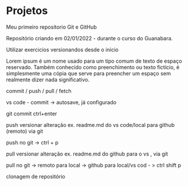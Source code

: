 # Projetos
Meu primeiro repositorio Git e GitHub

Repositório criando em 02/01/2022 - durante o curso do Guanabara.

Utilizar exercicios versionandos desde o inicio

Lorem ipsum é um nome usado para um tipo comum de texto de espaço reservado. Também conhecido como preenchimento ou texto fictício, é simplesmente uma cópia que serve para preencher um espaço sem realmente dizer nada significativo. 

commit / push / pull / fetch

vs code - commit -> autosave, já configurado

git commit ctrl+enter

push versionar alteração ex. readme.md do vs code/local para github (remoto) via git

push no git -> ctrl + p 

pull versionar alteração ex. readme.md do github para o vs , via git

pull  no git ->  remoto para local -> github para local/vs cod - > ctrl shift p

clonagem de repositório

